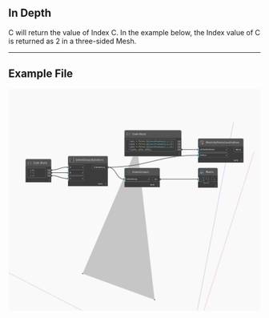 ## In Depth
C will return the value of Index C. In the example below, the Index value of C is returned as 2 in a three-sided Mesh.
___
## Example File

![C](./Autodesk.DesignScript.Geometry.IndexGroup.C_img.jpg)

